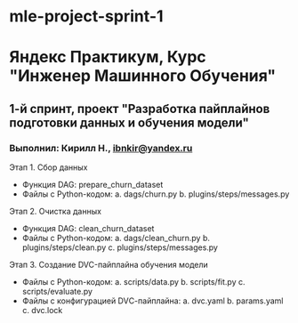 # mle-project-sprint-1

# Яндекс Практикум, Курс "Инженер Машинного Обучения" 

## 1-й спринт, проект "Разработка пайплайнов подготовки данных и обучения модели"

### Выполнил: Кирилл Н., ibnkir@yandex.ru

Этап 1. Сбор данных
- Функция DAG: prepare_churn_dataset
- Файлы с Python-кодом:
	a. dags/churn.py
	b. plugins/steps/messages.py

Этап 2. Очистка данных
- Функция DAG: clean_churn_dataset
- Файлы с Python-кодом:
	a. dags/clean_churn.py
	b. plugins/steps/clean.py
	c. plugins/steps/messages.py

Этап 3. Создание DVC-пайплайна обучения модели
- Файлы с Python-кодом:
	a. scripts/data.py
	b. scripts/fit.py
	c. scripts/evaluate.py
- Файлы с конфигурацией DVС-пайплайна:
	a. dvc.yaml
	b. params.yaml
	c. dvc.lock
	